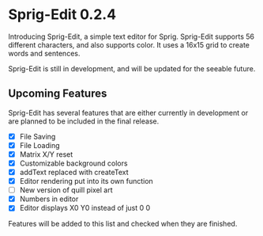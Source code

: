 # Sprig-Edit 0.2.4

Introducing Sprig-Edit, a simple text editor for Sprig. Sprig-Edit supports 56 different characters, and also supports color. It uses a 16x15 grid to create words and sentences.

Sprig-Edit is still in development, and will be updated for the seeable future.

## Upcoming Features

Sprig-Edit has several features that are either currently in development or are planned to be included in the final release. 

- [X] File Saving
- [X] File Loading
- [X] Matrix X/Y reset
- [X] Customizable background colors
- [x] addText replaced with createText
- [X] Editor rendering put into its own function
- [ ] New version of quill pixel art
- [X] Numbers in editor
- [X] Editor displays X0 Y0 instead of just 0 0

Features will be added to this list and checked when they are finished.
